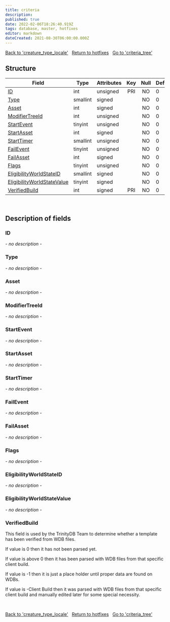 ```yaml
---
title: criteria
description: 
published: true
date: 2022-02-06T18:26:40.919Z
tags: database, master, hotfixes
editor: markdown
dateCreated: 2021-08-30T06:00:00.000Z
---
```


<a href="https://trinitycore.info/en/database/master/hotfixes/creature_type_locale" class="mt-5 v-btn v-btn--depressed v-btn--flat v-btn--outlined theme--light v-size--default darkblue--text text--lighten-3"><span class="v-btn__content"><i aria-hidden="true" class="v-icon notranslate v-icon--left mdi mdi-arrow-left theme--light"></i><span>Back to 'creature_type_locale'</span></span></a>&nbsp;&nbsp;&nbsp;<a href="https://trinitycore.info/en/database/master/hotfixes/home" class="mt-5 v-btn v-btn--depressed v-btn--flat v-btn--outlined theme--light v-size--default darkblue--text text--lighten-3"><span class="v-btn__content"><i aria-hidden="true" class="v-icon notranslate v-icon--left mdi mdi-home-outline theme--light"></i><span>Return to hotfixes</span></span></a>&nbsp;&nbsp;&nbsp;<a href="https://trinitycore.info/en/database/master/hotfixes/criteria_tree" class="mt-5 v-btn v-btn--depressed v-btn--flat v-btn--outlined theme--light v-size--default darkblue--text text--lighten-3"><span class="v-btn__content"><span>Go to 'criteria_tree'</span><i aria-hidden="true" class="v-icon notranslate v-icon--right mdi mdi-arrow-right theme--light"></i></span></a>

## Structure

| Field | Type | Attributes | Key | Null | Default | Extra | Comment |
| --- | --- | --- | :---: | :---: | --- | --- | --- |
| [ID](#id) | int | unsigned | PRI | NO | 0 |  |  |
| [Type](#type) | smallint | signed |  | NO | 0 |  |  |
| [Asset](#asset) | int | signed |  | NO | 0 |  |  |
| [ModifierTreeId](#modifiertreeid) | int | unsigned |  | NO | 0 |  |  |
| [StartEvent](#startevent) | tinyint | unsigned |  | NO | 0 |  |  |
| [StartAsset](#startasset) | int | signed |  | NO | 0 |  |  |
| [StartTimer](#starttimer) | smallint | unsigned |  | NO | 0 |  |  |
| [FailEvent](#failevent) | tinyint | unsigned |  | NO | 0 |  |  |
| [FailAsset](#failasset) | int | signed |  | NO | 0 |  |  |
| [Flags](#flags) | tinyint | unsigned |  | NO | 0 |  |  |
| [EligibilityWorldStateID](#eligibilityworldstateid) | smallint | signed |  | NO | 0 |  |  |
| [EligibilityWorldStateValue](#eligibilityworldstatevalue) | tinyint | signed |  | NO | 0 |  |  |
| [VerifiedBuild](#verifiedbuild) | int | signed | PRI | NO | 0 |  |  |
&nbsp;
## Description of fields

### ID
*- no description -*
&nbsp;

### Type
*- no description -*
&nbsp;

### Asset
*- no description -*
&nbsp;

### ModifierTreeId
*- no description -*
&nbsp;

### StartEvent
*- no description -*
&nbsp;

### StartAsset
*- no description -*
&nbsp;

### StartTimer
*- no description -*
&nbsp;

### FailEvent
*- no description -*
&nbsp;

### FailAsset
*- no description -*
&nbsp;

### Flags
*- no description -*
&nbsp;

### EligibilityWorldStateID
*- no description -*
&nbsp;

### EligibilityWorldStateValue
*- no description -*
&nbsp;

### VerifiedBuild
This field is used by the TrinityDB Team to determine whether a template has been verified from WDB files.

If value is 0 then it has not been parsed yet.

If value is above 0 then it has been parsed with WDB files from that specific client build.

If value is -1 then it is just a place holder until proper data are found on WDBs.

If value is -Client Build then it was parsed with WDB files from that specific client build and manually edited later for some special necessity.

&nbsp;

<a href="https://trinitycore.info/en/database/master/hotfixes/creature_type_locale" class="mt-5 v-btn v-btn--depressed v-btn--flat v-btn--outlined theme--light v-size--default darkblue--text text--lighten-3"><span class="v-btn__content"><i aria-hidden="true" class="v-icon notranslate v-icon--left mdi mdi-arrow-left theme--light"></i><span>Back to 'creature_type_locale'</span></span></a>&nbsp;&nbsp;&nbsp;<a href="https://trinitycore.info/en/database/master/hotfixes/home" class="mt-5 v-btn v-btn--depressed v-btn--flat v-btn--outlined theme--light v-size--default darkblue--text text--lighten-3"><span class="v-btn__content"><i aria-hidden="true" class="v-icon notranslate v-icon--left mdi mdi-home-outline theme--light"></i><span>Return to hotfixes</span></span></a>&nbsp;&nbsp;&nbsp;<a href="https://trinitycore.info/en/database/master/hotfixes/criteria_tree" class="mt-5 v-btn v-btn--depressed v-btn--flat v-btn--outlined theme--light v-size--default darkblue--text text--lighten-3"><span class="v-btn__content"><span>Go to 'criteria_tree'</span><i aria-hidden="true" class="v-icon notranslate v-icon--right mdi mdi-arrow-right theme--light"></i></span></a>

